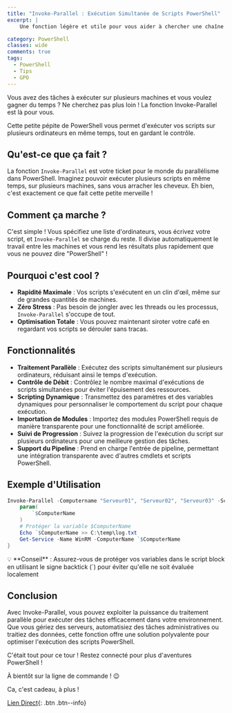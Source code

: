 ```yaml
---
title: "Invoke-Parallel : Exécution Simultanée de Scripts PowerShell"
excerpt: |
    Une fonction légère et utile pour vous aider à chercher une chaîne spécifique dans les objets de Stratégie de Groupe de votre environnement Active Directory.

category: PowerShell
classes: wide
comments: true
tags: 
  - PowerShell
  - Tips
  - GPO
---
```


Vous avez des tâches à exécuter sur plusieurs machines et vous voulez gagner du temps ? Ne cherchez pas plus loin ! La fonction Invoke-Parallel est là pour vous.

Cette petite pépite de PowerShell vous permet d'exécuter vos scripts sur plusieurs ordinateurs en même temps, tout en gardant le contrôle.

## Qu'est-ce que ça fait ?

La fonction `Invoke-Parallel` est votre ticket pour le monde du parallélisme dans PowerShell. Imaginez pouvoir exécuter plusieurs scripts en même temps, sur plusieurs machines, sans vous arracher les cheveux. Eh bien, c'est exactement ce que fait cette petite merveille !

## Comment ça marche ?

C'est simple ! Vous spécifiez une liste d'ordinateurs, vous écrivez votre script, et `Invoke-Parallel` se charge du reste. Il divise automatiquement le travail entre les machines et vous rend les résultats plus rapidement que vous ne pouvez dire "PowerShell" !

## Pourquoi c'est cool ?

- **Rapidité Maximale** : Vos scripts s'exécutent en un clin d'œil, même sur de grandes quantités de machines.
- **Zéro Stress** : Pas besoin de jongler avec les threads ou les processus, `Invoke-Parallel` s'occupe de tout.
- **Optimisation Totale** : Vous pouvez maintenant siroter votre café en regardant vos scripts se dérouler sans tracas.


## Fonctionnalités

- **Traitement Parallèle** : Exécutez des scripts simultanément sur plusieurs ordinateurs, réduisant ainsi le temps d'exécution.
- **Contrôle de Débit** : Contrôlez le nombre maximal d'exécutions de scripts simultanées pour éviter l'épuisement des ressources.
- **Scripting Dynamique** : Transmettez des paramètres et des variables dynamiques pour personnaliser le comportement du script pour chaque exécution.
- **Importation de Modules** : Importez des modules PowerShell requis de manière transparente pour une fonctionnalité de script améliorée.
- **Suivi de Progression** : Suivez la progression de l'exécution du script sur plusieurs ordinateurs pour une meilleure gestion des tâches.
- **Support du Pipeline** : Prend en charge l'entrée de pipeline, permettant une intégration transparente avec d'autres cmdlets et scripts PowerShell.

## Exemple d'Utilisation

```powershell
Invoke-Parallel -Computername "Serveur01", "Serveur02", "Serveur03" -ScriptBlock {
    param(
        `$ComputerName
    )
    # Protéger la variable $ComputerName
    Echo `$ComputerName >> C:\temp\log.txt
    Get-Service -Name WinRM -ComputerName `$ComputerName
}
```

<aside class="tip" markdown="1">
💡 **Conseil** : Assurez-vous de protéger vos variables dans le script block en utilisant le signe backtick (`) pour éviter qu'elle ne soit évaluée localement
</aside>

## Conclusion

Avec Invoke-Parallel, vous pouvez exploiter la puissance du traitement parallèle pour exécuter des tâches efficacement dans votre environnement. Que vous gériez des serveurs, automatisiez des tâches administratives ou traitiez des données, cette fonction offre une solution polyvalente pour optimiser l'exécution des scripts PowerShell.

C'était tout pour ce tour ! Restez connecté pour plus d'aventures PowerShell !

À bientôt sur la ligne de commande ! 😉


Ca, c'est cadeau, à plus !

[Lien Direct](https://github.com/MickaelRoy/Cmdlets/tree/main/Invoke-Parallel){: .btn .btn--info}